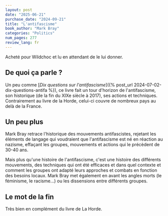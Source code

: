 ```yaml
---
layout: post
date: "2025-06-21"
purchase_date: "2024-09-21"
title: "L'antifascisme"
book_author: "Mark Bray"
categories: "Politics"
num_pages: 277
review_lang: fr
---
```


Acheté pour Wildchoc et lu en attendant de le lui donner.

## De quoi ça parle ?

Un peu comme [*Dix questions sur l'antifascisme*]({% post_url 2024-07-02-dix-questions-antifa %}), ce livre fait un tour d'horizon de l'antifascisme, son historique (de la fin du XIXe siècle à 2017), ses actions et techniques. Contrairement au livre de la Horde, celui-ci couvre de nombreux pays au delà de la France.

## Un peu plus

Mark Bray retrace l'historique des mouvements antifascistes, rejetant les éléments de langage qui voudraient que l'antifascisme est né en réaction au nazisme, effaçant les groupes, mouvements et actions qui le précèdent de 30-40 ans.

Mais plus qu'une histoire de l'antifascisme, c'est une histoire des différents mouvements, des techniques qui ont été efficaces et dans quel contexte et comment les groupes ont adapté leurs approches et combats en fonction des besoins locaux. Mark Bray met également en avant les angles morts (le féminisme, le racisme...) ou les dissensions entre différents groupes.

## Le mot de la fin

Très bien en complément du livre de La Horde.